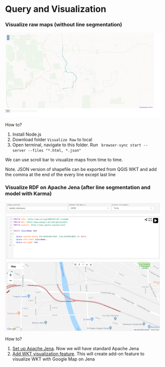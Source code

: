 # Query and Visualization 
### Visualize raw maps (without line segmentation)
![](https://github.com/usc-isi-i2/linked-maps/blob/master/0%20-%20Misc/photos/Untitled.png)

How to?
1. Install Node.js
2. Download folder ```Visualize Raw``` to local 
3. Open terminal, navigate to this folder. Run ``` browser-sync start --server --files "*.html, *.json"```

We can use scroll bar to visualize maps from time to time.

Note. JSON version of shapefile can be exported from QGIS WKT and add the comma at the end of the every  line except last line

### Visualize RDF on Apache Jena (after line segmentation and model with Karma)
![](https://github.com/usc-isi-i2/linked-maps/blob/master/0%20-%20Misc/photos/jena_visualize.png)

How to?
1. [Set up Apache Jena](https://github.com/usc-isi-i2/linked-maps/tree/master/3%20-%20Query%20and%20Visualization%20(Jena)/Jena%20Setup). Now we will have standard Apache Jena
2. [Add WKT visualization feature](https://github.com/usc-isi-i2/linked-maps/tree/master/3%20-%20Query%20and%20Visualization%20(Jena)/Visualize%20RDF). This will create add-on feature to visualize WKT with Google Map on Jena
